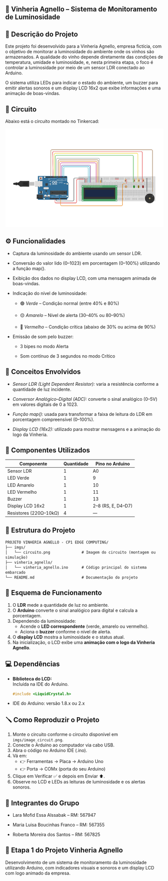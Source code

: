 ## 🍷 Vinheria Agnello – Sistema de Monitoramento de Luminosidade

## 🧩 Descrição do Projeto

Este projeto foi desenvolvido para a Vinheria Agnello, empresa fictícia, com o objetivo de monitorar a luminosidade do ambiente onde os vinhos são armazenados.
A qualidade do vinho depende diretamente das condições de temperatura, umidade e luminosidade, e, nesta primeira etapa, o foco é controlar a luminosidade por meio de um sensor LDR conectado ao Arduino.

O sistema utiliza LEDs para indicar o estado do ambiente, um buzzer para emitir alertas sonoros e um display LCD 16x2 que exibe informações e uma animação de boas-vindas.

## 🦾 Circuito

Abaixo está o circuito montado no Tinkercad:

![Circuito da Vinheria Agnello](./imgs/circuito.png)

## ⚙️ Funcionalidades

- Captura da luminosidade do ambiente usando um sensor LDR.

- Conversão do valor lido (0–1023) em porcentagem (0–100%) utilizando a função map().

- Exibição dos dados no display LCD, com uma mensagem animada de boas-vindas.

- Indicação do nível de luminosidade:

    - 🟢 *Verde* – Condição normal (entre 40% e 80%)

    - 🟡 *Amarelo* – Nível de alerta (30–40% ou 80–90%)

    - 🔴 *Vermelho* – Condição crítica (abaixo de 30% ou acima de 90%)

- Emissão de som pelo buzzer:

    - 3 bipes no modo Alerta

    - Som contínuo de 3 segundos no modo Crítico

## 🧠 Conceitos Envolvidos

- *Sensor LDR (Light Dependent Resistor):* varia a resistência conforme a quantidade de luz incidente.

- *Conversor Analógico–Digital (ADC):* converte o sinal analógico (0–5V) em valores digitais de 0 a 1023.

- *Função map():* usada para transformar a faixa de leitura do LDR em porcentagem compreensível (0–100%).

- *Display LCD (16x2):* utilizado para mostrar mensagens e a animação do logo da Vinheria.

## 🧰 Componentes Utilizados
| Componente | Quantidade | Pino no Arduino |
|------------|------------|-----------------|
| Sensor LDR |  	1	  |        A0       |
| LED Verde  |  	1	  |        9        |
| LED Amarelo|  	1	  |        10       |
|LED Vermelho|  	1     |        11       |
|   Buzzer   |   	1     |    	   13       |
| Display LCD 16x2 | 1 | 2–8 (RS, E, D4–D7) |
| Resistores (220Ω–10kΩ) | 4 |	—  |

## 📂 Estrutura do Projeto
```plaintext
PROJETO VINHERIA AGNELLO - CP1 EDGE COMPUTING/
├── imgs/
│   └── circuito.png              # Imagem do circuito (montagem ou simulação)
├── vinheria_agnello/
│   └── vinheria_agnello.ino      # Código principal do sistema embarcado
└── README.md                     # Documentação do projeto
```

## 🔌 Esquema de Funcionamento

1. O **LDR** mede a quantidade de luz no ambiente.  
2. O **Arduino** converte o sinal analógico para digital e calcula a porcentagem.  
3. Dependendo da luminosidade:
   - Acende o **LED correspondente** (verde, amarelo ou vermelho).  
   - Aciona o **buzzer** conforme o nível de alerta.  
4. O **display LCD** mostra a luminosidade e o status atual.  
5. Na inicialização, o LCD exibe uma **animação com o logo da Vinheria Agnello**.

## 💻 Dependências

- **Biblioteca do LCD:**  
  Incluída na IDE do Arduino.  

  ```cpp
  #include <LiquidCrystal.h>

- IDE do Arduino: versão 1.8.x ou 2.x

## 🪛 Como Reproduzir o Projeto

1. Monte o circuito conforme o circuito disponível em `imgs/image_circuit.png`.
2. Conecte o Arduino ao computador via cabo USB.
3. Abra o código no Arduino IDE (.ino).
4. Vá em:
    - 👉 Ferramentas → Placa → Arduino Uno
    - 👉 Porta → COMx (porta do seu Arduino)
5. Clique em Verificar ✅ e depois em Enviar ⬆️.
6. Observe no LCD e LEDs as leituras de luminosidade e os alertas sonoros.

## 👥 Integrantes do Grupo

- Lara Mofid Essa Alssabak – RM: 567947

- Maria Luisa Boucinhas Franco – RM: 567355

- Roberta Moreira dos Santos – RM: 567825

## 📅 Etapa 1 do Projeto Vinheria Agnello

Desenvolvimento de um sistema de monitoramento da luminosidade utilizando Arduino, com indicadores visuais e sonoros e um display LCD com logo animado da empresa.